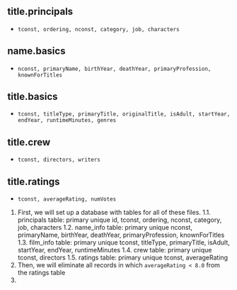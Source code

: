 ## title.principals
- ```tconst, ordering, nconst, category, job, characters```
## name.basics
- ```nconst, primaryName, birthYear, deathYear, primaryProfession, knownForTitles```
## title.basics
- ```tconst, titleType, primaryTitle, originalTitle, isAdult, startYear, endYear, runtimeMinutes, genres```
## title.crew
- ```tconst, directors, writers```
## title.ratings
- ```tconst, averageRating, numVotes```
1. First, we will set up a database with tables for all of these files.
1.1. principals table: primary unique id, tconst, ordering, nconst, category, job, characters
1.2. name_info table: primary unique nconst, primaryName, birthYear, deathYear, primaryProfession, knownForTitles
1.3. film_info table: primary unique tconst, titleType, primaryTitle, isAdult, startYear, endYear, runtimeMinutes
1.4. crew table: primary unique tconst, directors
1.5. ratings table: primary unique tconst, averageRating
2. Then, we will eliminate all records in which ```averageRating < 8.0``` from the ratings table
3. 